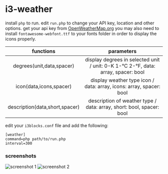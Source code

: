 # i3-weather
install `php` to run.
edit `run.php` to change your API key, location and other options.
get your api key from [OpenWeatherMap.org](https://home.openweathermap.org/users/sign_up)
you may also need to install `fontawesome-webfont.ttf` to your fonts folder in order to display the icons properly.

|functions|parameters|
|:---:|:---:|
|degrees(unit,data,spacer)|display degrees in selected unit / unit: 0-K 1-°C 2-°F, data: array, spacer: bool |
|icon(data,icons,spacer)|display weather type icon / data: array, icons: array, spacer: bool |
|description(data,short,spacer)|description of weather type / data: array, short: bool, spacer: bool|

edit your `i3blocks.conf` file and add the following:
```
[weather]
command=php path/to/run.php
interval=300
```
### screenshots
![screenshot 1](https://i.imgur.com/dKSqBco.png)
![screenshot 2](https://i.imgur.com/dC54zNn.png)

